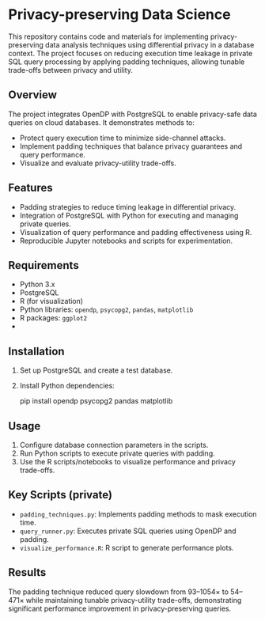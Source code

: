 # Privacy-preserving Data Science

This repository contains code and materials for implementing privacy-preserving data analysis techniques using differential privacy in a database context. The project focuses on reducing execution time leakage in private SQL query processing by applying padding techniques, allowing tunable trade-offs between privacy and utility.

## Overview

The project integrates OpenDP with PostgreSQL to enable privacy-safe data queries on cloud databases. It demonstrates methods to:

- Protect query execution time to minimize side-channel attacks.
- Implement padding techniques that balance privacy guarantees and query performance.
- Visualize and evaluate privacy-utility trade-offs.

## Features

- Padding strategies to reduce timing leakage in differential privacy.
- Integration of PostgreSQL with Python for executing and managing private queries.
- Visualization of query performance and padding effectiveness using R.
- Reproducible Jupyter notebooks and scripts for experimentation.

## Requirements

- Python 3.x
- PostgreSQL
- R (for visualization)
- Python libraries: `opendp`, `psycopg2`, `pandas`, `matplotlib`
- R packages: `ggplot2`
- 
## Installation

1. Set up PostgreSQL and create a test database.
2. Install Python dependencies:  

   pip install opendp psycopg2 pandas matplotlib
   
## Usage

1. Configure database connection parameters in the scripts.  
2. Run Python scripts to execute private queries with padding.  
3. Use the R scripts/notebooks to visualize performance and privacy trade-offs.

## Key Scripts (private)

- `padding_techniques.py`: Implements padding methods to mask execution time.  
- `query_runner.py`: Executes private SQL queries using OpenDP and padding.  
- `visualize_performance.R`: R script to generate performance plots.  

## Results

The padding technique reduced query slowdown from 93–1054× to 54–471× while maintaining tunable privacy-utility trade-offs, demonstrating significant performance improvement in privacy-preserving queries.
